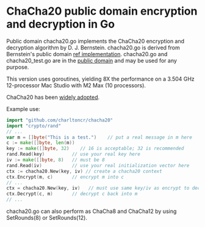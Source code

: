 <!-- title: ChaCha20 Read Me -->
<!-- $Id: ReadMe.md,v 1.25 2024-11-20 14:47:55-05 ron Exp $ -->

# ChaCha20 public domain encryption and decryption in Go

Public domain chacha20.go implements the ChaCha20 encryption and decryption
algorithm by D. J. Bernstein.  chacha20.go is derived from Bernstein's public
domain [ref implementation](https://cr.yp.to/chacha.html).
chacha20.go and chacha20_test.go are in the
[public domain](https://creativecommons.org/publicdomain/zero/1.0/)
and may be used for any purpose.

This version uses goroutines, yielding 8X the performance on
a 3.504 GHz 12-processor Mac Studio with M2 Max (10 processors).

ChaCha20 has been
[widely adopted](https://en.wikipedia.org/wiki/Salsa20#ChaCha20_adoption).

Example use:

```go
import "github.com/charltoncr/chacha20"
import "crypto/rand"
// ...
var m = []byte("This is a test.")    // put a real message in m here
c := make([]byte, len(m))
key := make([]byte, 32)    // 16 is acceptable; 32 is recommended
rand.Read(key)          // use your real key here
iv := make([]byte, 8)   // must be 8  
rand.Read(iv)           // use your real initialization vector here
ctx := chacha20.New(key, iv) // create a chacha20 context
ctx.Encrypt(m, c)       // encrypt m into c
// ...
ctx = chacha20.New(key, iv)   // must use same key/iv as encrypt to decrypt
ctx.Decrypt(c, m)       // decrypt c back into m
// ...
```

chacha20.go can also perform as ChaCha8 and ChaCha12 by using
SetRounds(8) or SetRounds(12).
